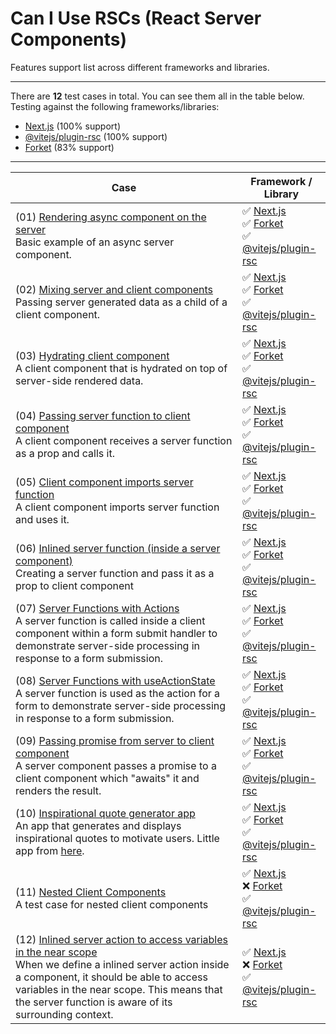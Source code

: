 # Can I Use RSCs (React Server Components)

Features support list across different frameworks and libraries.

---

There are **12** test cases in total. You can see them all in the table below. Testing against the following frameworks/libraries:

- [Next.js](https://nextjs.org/) (100% support)
- [@vitejs/plugin-rsc](https://github.com/vitejs/vite-plugin-react/blob/main/packages/plugin-rsc/README.md) (100% support)
- [Forket](https://github.com/krasimir/forket) (83% support)

---

| Case | Framework / Library |
| ---- | ---- |
| (01) [Rendering async component on the server](./cases/01)<br />Basic example of an async server component. | ✅ [Next.js](https://nextjs.org/)<br />✅ [Forket](https://github.com/krasimir/forket)<br />✅ [@vitejs/plugin-rsc](https://github.com/vitejs/vite-plugin-react/blob/main/packages/plugin-rsc/README.md) |
| (02) [Mixing server and client components](./cases/02)<br />Passing server generated data as a child of a client component. | ✅ [Next.js](https://nextjs.org/)<br />✅ [Forket](https://github.com/krasimir/forket)<br />✅ [@vitejs/plugin-rsc](https://github.com/vitejs/vite-plugin-react/blob/main/packages/plugin-rsc/README.md) |
| (03) [Hydrating client component](./cases/03)<br />A client component that is hydrated on top of server-side rendered data. | ✅ [Next.js](https://nextjs.org/)<br />✅ [Forket](https://github.com/krasimir/forket)<br />✅ [@vitejs/plugin-rsc](https://github.com/vitejs/vite-plugin-react/blob/main/packages/plugin-rsc/README.md) |
| (04) [Passing server function to client component](./cases/04)<br />A client component receives a server function as a prop and calls it. | ✅ [Next.js](https://nextjs.org/)<br />✅ [Forket](https://github.com/krasimir/forket)<br />✅ [@vitejs/plugin-rsc](https://github.com/vitejs/vite-plugin-react/blob/main/packages/plugin-rsc/README.md) |
| (05) [Client component imports server function](./cases/05)<br />A client component imports server function and uses it. | ✅ [Next.js](https://nextjs.org/)<br />✅ [Forket](https://github.com/krasimir/forket)<br />✅ [@vitejs/plugin-rsc](https://github.com/vitejs/vite-plugin-react/blob/main/packages/plugin-rsc/README.md) |
| (06) [Inlined server function (inside a server component)](./cases/06)<br />Creating a server function and pass it as a prop to client component | ✅ [Next.js](https://nextjs.org/)<br />✅ [Forket](https://github.com/krasimir/forket)<br />✅ [@vitejs/plugin-rsc](https://github.com/vitejs/vite-plugin-react/blob/main/packages/plugin-rsc/README.md) |
| (07) [Server Functions with Actions](./cases/07)<br />A server function is called inside a client component within a form submit handler to demonstrate server-side processing in response to a form submission. | ✅ [Next.js](https://nextjs.org/)<br />✅ [Forket](https://github.com/krasimir/forket)<br />✅ [@vitejs/plugin-rsc](https://github.com/vitejs/vite-plugin-react/blob/main/packages/plugin-rsc/README.md) |
| (08) [Server Functions with useActionState](./cases/08)<br />A server function is used as the action for a form to demonstrate server-side processing in response to a form submission. | ✅ [Next.js](https://nextjs.org/)<br />✅ [Forket](https://github.com/krasimir/forket)<br />✅ [@vitejs/plugin-rsc](https://github.com/vitejs/vite-plugin-react/blob/main/packages/plugin-rsc/README.md) |
| (09) [Passing promise from server to client component](./cases/09)<br />A server component passes a promise to a client component which "awaits" it and renders the result. | ✅ [Next.js](https://nextjs.org/)<br />✅ [Forket](https://github.com/krasimir/forket)<br />✅ [@vitejs/plugin-rsc](https://github.com/vitejs/vite-plugin-react/blob/main/packages/plugin-rsc/README.md) |
| (10) [Inspirational quote generator app](./cases/10)<br />An app that generates and displays inspirational quotes to motivate users. Little app from [here](https://react.dev/reference/rsc/use-client#how-use-client-marks-client-code).  | ✅ [Next.js](https://nextjs.org/)<br />✅ [Forket](https://github.com/krasimir/forket)<br />✅ [@vitejs/plugin-rsc](https://github.com/vitejs/vite-plugin-react/blob/main/packages/plugin-rsc/README.md) |
| (11) [Nested Client Components](./cases/11)<br />A test case for nested client components | ✅ [Next.js](https://nextjs.org/)<br />❌ [Forket](https://github.com/krasimir/forket)<br />✅ [@vitejs/plugin-rsc](https://github.com/vitejs/vite-plugin-react/blob/main/packages/plugin-rsc/README.md) |
| (12) [Inlined server action to access variables in the near scope](./cases/12)<br />When we define a inlined server action inside a component, it should be able to access variables in the near scope. This means that the server function is aware of its surrounding context. | ✅ [Next.js](https://nextjs.org/)<br />❌ [Forket](https://github.com/krasimir/forket)<br />✅ [@vitejs/plugin-rsc](https://github.com/vitejs/vite-plugin-react/blob/main/packages/plugin-rsc/README.md) |

